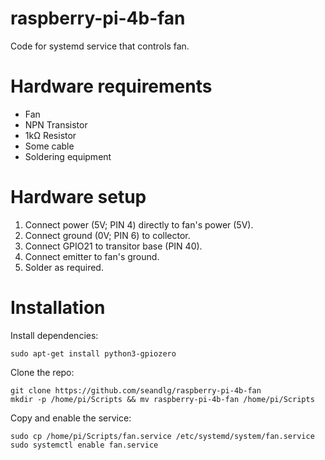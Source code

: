 # raspberry-pi-4b-fan
Code for systemd service that controls fan.

# Hardware requirements
- Fan
- NPN Transistor
- 1kΩ Resistor
- Some cable
- Soldering equipment

# Hardware setup
1. Connect power (5V; PIN 4) directly to fan's power (5V).
2. Connect ground (0V; PIN 6) to collector.
3. Connect GPIO21 to transitor base (PIN 40).
4. Connect emitter to fan's ground.
5. Solder as required.

# Installation
Install dependencies:
```
sudo apt-get install python3-gpiozero
```
Clone the repo:
```
git clone https://github.com/seandlg/raspberry-pi-4b-fan
mkdir -p /home/pi/Scripts && mv raspberry-pi-4b-fan /home/pi/Scripts
```
Copy and enable the service:
```
sudo cp /home/pi/Scripts/fan.service /etc/systemd/system/fan.service
sudo systemctl enable fan.service
```
